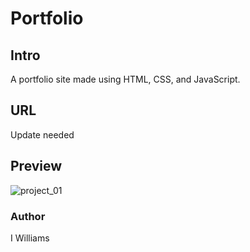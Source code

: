 # Portfolio

## Intro
A portfolio site made using HTML, CSS, and JavaScript.

## URL
Update needed

## Preview
![project_01](https://user-images.githubusercontent.com/57849511/152653712-355b4c46-55c1-4d5c-8163-5fb294639c56.png)

### Author
I Williams
